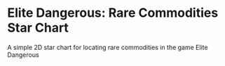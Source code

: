 Elite Dangerous: Rare Commodities Star Chart
============================================

A simple 2D star chart for locating rare commodities in the game Elite Dangerous

